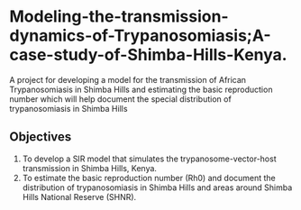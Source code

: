 # Modeling-the-transmission-dynamics-of-Trypanosomiasis;A-case-study-of-Shimba-Hills-Kenya.
A project for developing a model for the transmission of African Trypanosomiasis in Shimba Hills and estimating the basic reproduction number which will help document the special distribution of trypanosomiasis in Shimba Hills
## Objectives
1. To develop a SIR model that simulates the trypanosome-vector-host transmission in Shimba Hills, Kenya.
2. To estimate the basic reproduction number (Rh0) and document the distribution of trypanosomiasis in Shimba Hills and areas around Shimba Hills National Reserve (SHNR).
